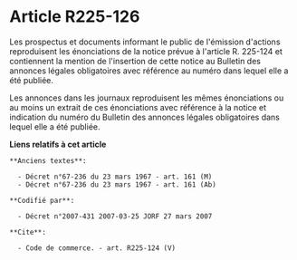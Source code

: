 # Article R225-126

Les prospectus et documents informant le public de l'émission d'actions reproduisent les énonciations de la notice prévue à
l'article R. 225-124 et contiennent la mention de l'insertion de cette notice au Bulletin des annonces légales obligatoires
avec référence au numéro dans lequel elle a été publiée. 

Les annonces dans les journaux reproduisent les mêmes énonciations ou au moins un extrait de ces énonciations avec référence
à la notice et indication du numéro du Bulletin des annonces légales obligatoires dans lequel elle a été publiée.

**Liens relatifs à cet article**

	**Anciens textes**:

	  - Décret n°67-236 du 23 mars 1967 - art. 161 (M)
	  - Décret n°67-236 du 23 mars 1967 - art. 161 (Ab)

	**Codifié par**:

	  - Décret n°2007-431 2007-03-25 JORF 27 mars 2007

	**Cite**:

	  - Code de commerce. - art. R225-124 (V)
